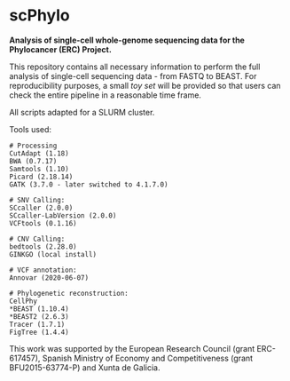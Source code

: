 # scPhylo
**Analysis of single-cell whole-genome sequencing data for the Phylocancer (ERC) Project.**

This repository contains all necessary information to perform the full analysis of single-cell sequencing data - from FASTQ to BEAST.
For reproducibility purposes, a small _toy set_ will be provided so that users can check the entire pipeline in a reasonable time frame.

All scripts adapted for a SLURM cluster.

Tools used:

```
# Processing
CutAdapt (1.18)
BWA (0.7.17)
Samtools (1.10)
Picard (2.18.14)
GATK (3.7.0 - later switched to 4.1.7.0)

# SNV Calling:
SCcaller (2.0.0)
SCcaller-LabVersion (2.0.0)
VCFtools (0.1.16)

# CNV Calling:
bedtools (2.28.0)
GINKGO (local install)

# VCF annotation:
Annovar (2020-06-07)

# Phylogenetic reconstruction:
CellPhy
*BEAST (1.10.4)
*BEAST2 (2.6.3)
Tracer (1.7.1)
FigTree (1.4.4)
```

This work was supported by the European Research Council (grant ERC-617457), Spanish Ministry of Economy and Competitiveness (grant BFU2015-63774-P) and Xunta de Galicia.
